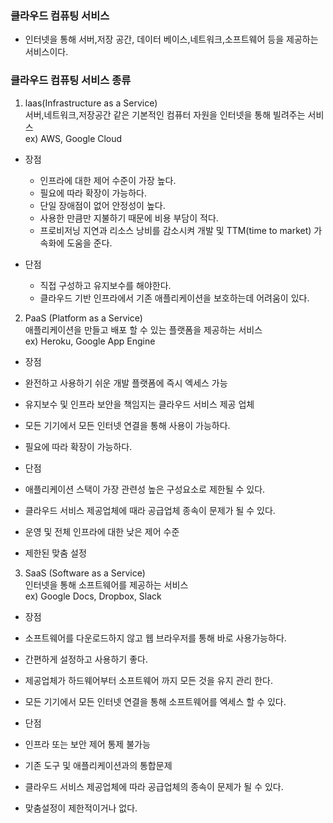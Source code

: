### 클라우드 컴퓨팅 서비스
- 인터넷을 통해 서버,저장 공간, 데이터 베이스,네트워크,소프트웨어 등을 제공하는 서비스이다.

### 클라우드 컴퓨팅 서비스 종류
1. laas(Infrastructure as a Service)  
 서버,네트워크,저장공간 같은 기본적인 컴퓨터 자원을 인터넷을 통해 빌려주는 서비스  
ex) AWS, Google Cloud
- 장점
  - 인프라에 대한 제어 수준이 가장 높다.  
  - 필요에 따라 확장이 가능하다.  
  - 단일 장애점이 없어 안정성이 높다.  
  - 사용한 만큼만 지불하기 때문에 비용 부담이 적다.  
  - 프로비저닝 지연과 리소스 낭비를 감소시켜 개발 및 TTM(time to market) 가속화에 도움을 준다.  

- 단점  
  - 직접 구성하고 유지보수를 해야한다.  
  - 클라우드 기반 인프라에서 기존 애플리케이션을 보호하는데 어려움이 있다.  

2. PaaS (Platform as a Service)  
   애플리케이션을 만들고 배포 할 수 있는 플랫폼을 제공하는 서비스  
ex) Heroku, Google App Engine
- 장점
 - 완전하고 사용하기 쉬운 개발 플랫폼에 즉시 엑세스 가능  
 - 유지보수 및 인프라 보안을 책임지는 클라우드 서비스 제공 업체  
 - 모든 기기에서 모든 인터넷 연결을 통해 사용이 가능하다.  
 - 필요에 따라 확장이 가능하다.  

- 단점  
 - 애플리케이션 스택이 가장 관련성 높은 구성요소로 제한될 수 있다.  
 - 클라우드 서비스 제공업체에 때라 공급업체 종속이 문제가 될 수 있다.  
 - 운영 및 전체 인프라에 대한 낮은 제어 수준  
 - 제한된 맞춤 설정  

3. SaaS (Software as a Service)  
   인터넷을 통해 소프트웨어를 제공하는 서비스   
ex) Google Docs, Dropbox, Slack
- 장점  
 - 소프트웨어를 다운로드하지 않고 웹 브라우저를 통해 바로 사용가능하다.  
 - 간편하게 설정하고 사용하기 좋다.  
 - 제공업체가 하드웨어부터 소프트웨어 까지 모든 것을 유지 관리 한다.  
 - 모든 기기에서 모든 인터넷 연결을 통해 소프트웨어를 엑세스 할 수 있다.  

- 단점  
 - 인프라 또는 보안 제어 통제 불가능  
 - 기존 도구 및 애플리케이션과의 통합문제  
 - 클라우드 서비스 제공업체에 따라 공급업체의 종속이 문제가 될 수 있다.  
 - 맞춤설정이 제한적이거나 없다.  
 
